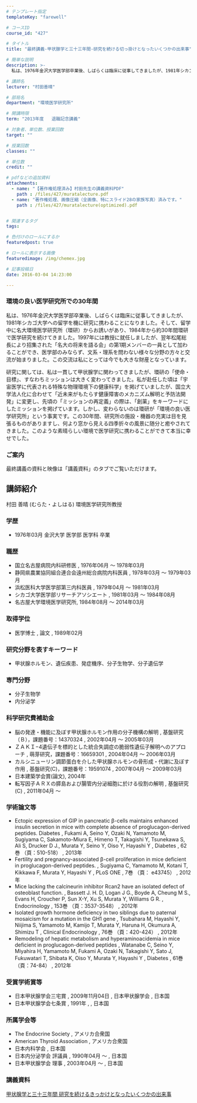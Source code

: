 ```yaml
---
# テンプレート指定
templateKey: "farewell"

# コースID
course_id: "427"

# タイトル
title: "最終講義-甲状腺学と三十三年間-研究を続ける切っ掛けとなったいくつかの出来事"

# 簡単な説明
description: >-
  私は、1976年金沢大学医学部卒業後、しばらくは臨床に従事してきましたが、1981年シカゴ大学への留学を機に研究に携わることになりました。そして、留学中に名大環境医学研究所（環研）からお誘いがあり...

# 講師名
lecturer: "村田善晴"

# 部局名
department: "環境医学研究所"

# 開講時限
term: "2013年度	退職記念講義"

# 対象者、単位数、授業回数
target: ""

# 授業回数
classes: ""

# 単位数
credit: ""

# pdfなどの追加資料
attachments: 
  - name: "【著作権処理済み】村田先生の講義資料PDF" 
    path : /files/427/muratalecture.pdf
  - name: "著作権処理、画像圧縮（全画像、特にスライド28の家族写真）済みです。" 
    path : /files/427/muratalecture(optimized).pdf


# 関連するタグ
tags:

# 色付けのロールにするか
featuredpost: true

# ロールに表示する画像
featuredimage: /img/chemex.jpg

# 記事投稿日
date: 2016-03-04 14:23:00

---
```

### 環境の良い医学研究所での30年間 

私は、1976年金沢大学医学部卒業後、しばらくは臨床に従事してきましたが、1981年シカゴ大学への留学を機に研究に携わることになりました。そして、留学中に名大環境医学研究所（環研）からお誘いがあり、1984年から約30年間環研で医学研究を続けてきました。1997年には教授に就任しましたが、翌年松尾総長により招集された「名大の将来を語る会」の第1期メンバーの一員として加わることができ、医学部のみならず、文系・理系を問わない様々な分野の方々と交流が始まりました。この交流は私にとっては今でも大きな財産となっています。 

研究に関しては、私は一貫して甲状腺学に関わってきましたが、環研の「使命・目標」、すなわちミッションは大きく変わってきました。私が赴任した頃は「宇宙医学に代表される特殊な物理環境下の健康科学」を掲げていましたが、国立大学法人化に合わせて「近未来がもたらす健康障害のメカニズム解明と予防法開発」に変更し、先頃の「ミッションの再定義」の際は、「創薬」をキーワードにしたミッションを掲げています。しかし、変わらないのは環研が「環境の良い医学研究所」という事実です。この30年間、研究所の施設・機器の充実は目を見張るものがありますし、何より窓から見える四季折々の風景に随分と癒やされてきました。このような素晴らしい環境で医学研究に携わることができて本当に幸せでした。 

### ご案内

最終講義の資料と映像は「講義資料」のタブでご覧いただけます。
## 講師紹介

村田 善晴 (むらた・よしはる) 環境医学研究所教授 

### 学歴

  * 1976年03月 金沢大学 医学部 医学科 卒業

### 職歴

  * 国立名古屋病院内科研修医 , 1976年06月 〜 1978年03月
  * 静岡県農業協同組合連合会遠州総合病院内科医員 , 1978年03月 〜 1979年03月
  * 浜松医科大学医学部第三内科医員 , 1979年04月 〜 1981年03月
  * シカゴ大学医学部リサーチアソシエート , 1981年03月 〜 1984年08月
  * 名古屋大学環境医学研究所, 1984年08月 〜 2014年03月

### 取得学位

  * 医学博士 , 論文 , 1989年02月

### 研究分野を表すキーワード

  * 甲状腺ホルモン、遺伝疾患、発症機序、分子生物学、分子遺伝学

### 専門分野

  * 分子生物学
  * 内分泌学

### 科学研究費補助金

  * 脳の発達・機能に及ぼす甲状腺ホルモン作用の分子機構の解明 , 基盤研究（Ｂ），課題番号：14370324 , 2002年04月 〜 2005年03月
  * ＺＡＫＩ−4遺伝子を標的とした統合失調症の脆弱性遺伝子解明へのアプローチ , 萌芽研究，課題番号：16659301 , 2004年04月 〜 2006年03月
  * カルシニューリン調節蛋白を介した甲状腺ホルモンの骨形成・代謝に及ぼす作用 , 基盤研究(C)，課題番号：19591074 , 2007年04月 〜 2009年03月
  * 日本建築学会賞(論文), 2004年
  * 転写因子ＡＲＸの膵島および腸管内分泌細胞に於ける役割の解明 , 基盤研究(C) , 2011年04月 〜

### 学術論文等

  * Ectopic expression of GIP in pancreatic β-cells maintains enhanced insulin secretion in mice with complete absence of proglucagon-derived peptides. Diabetes , Fukami A, Seino Y, Ozaki N, Yamamoto M, Sugiyama C, Sakamoto-Miura E, Himeno T, Takagishi Y, Tsunekawa S, Ali S, Drucker D J., Murata Y, Seino Y, Oiso Y, Hayashi Y , Diabetes , 62巻 （頁：510-518） , 2013年
  * Fertility and pregnancy-associated β-cell proliferation in mice deficient in proglucagon-derived peptides. , Sugiyama C, Yamamoto M, Kotani T, Kikkawa F, Murata Y, Hayashi Y , PLoS ONE , 7巻 （頁： e43745） , 2012年
  * Mice lacking the calcineurin inhibitor Rcan2 have an isolated defect of osteoblast function. , Bassett J. H. D, Logan J G., Boyde A, Cheung M S., Evans H, Croucher P, Sun X-Y, Xu S, Murata Y, Williams G R. , Endocrinology , 153巻 （頁：3537-3548） , 2012年
  * Isolated growth hormone deficiency in two siblings due to paternal mosaicism for a mutation in the GH1 gene , Tsubahara M, Hayashi Y, Niijima S, Yamamoto M, Kamijo T, Murata Y, Haruna H, Okumura A, Shimizu T , Clinical Endocrinology , 76巻 （頁：420-424） , 2012年
  * Remodeling of hepatic metabolism and hyperaminoacidemia in mice deficient in proglucagon-derived peptides , Watanabe C, Seino Y, Miyahira H, Yamamoto M, Fukami A, Ozaki N, Takagishi Y, Sato J, Fukuwatari T, Shibata K, Oiso Y, Murata Y, Hayashi Y , Diabetes , 61巻 （頁：74-84） , 2012年

### 受賞学術賞等

  * 日本甲状腺学会三宅賞 , 2009年11月04日 , 日本甲状腺学会 , 日本国
  * 日本甲状腺学会七条賞 , 1991年 , , 日本国

### 所属学会等

  * The Endocrine Society , アメリカ合衆国
  * American Thyroid Association , アメリカ合衆国
  * 日本内科学会 , 日本国
  * 日本内分泌学会 評議員 , 1990年04月 〜 , 日本国
  * 日本甲状腺学会 理事 , 2003年04月 〜 , 日本国
### 講義資料


[甲状腺学と三十三年間 研究を続けるきっかけとなったいくつかの出来事](/files/427/muratalecture(optimized).pdf) 
